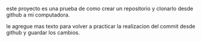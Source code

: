 este proyecto es una prueba de como crear un repositorio y clonarlo desde github a mi computadora.

le agregue mas texto para volver a practicar la realizacion del commit desde github y guardar los cambios.
